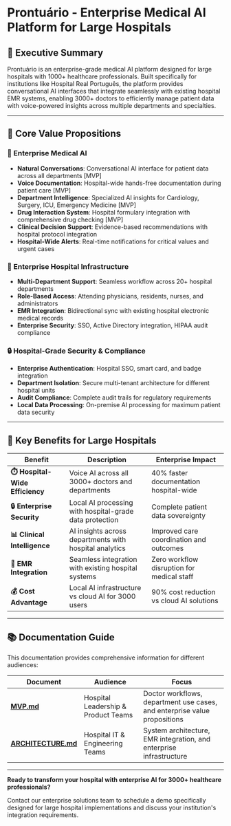 # Prontuário - Enterprise Medical AI Platform for Large Hospitals

## 🏥 Executive Summary

Prontuário is an enterprise-grade medical AI platform designed for large hospitals with 1000+ healthcare professionals. Built specifically for institutions like Hospital Real Português, the platform provides conversational AI interfaces that integrate seamlessly with existing hospital EMR systems, enabling 3000+ doctors to efficiently manage patient data with voice-powered insights across multiple departments and specialties.

---

## 🎯 Core Value Propositions

### 🤖 Enterprise Medical AI

- **Natural Conversations**: Conversational AI interface for patient data across all departments [MVP]
- **Voice Documentation**: Hospital-wide hands-free documentation during patient care [MVP]
- **Department Intelligence**: Specialized AI insights for Cardiology, Surgery, ICU, Emergency Medicine [MVP]
- **Drug Interaction System**: Hospital formulary integration with comprehensive drug checking [MVP]
- **Clinical Decision Support**: Evidence-based recommendations with hospital protocol integration
- **Hospital-Wide Alerts**: Real-time notifications for critical values and urgent cases

### 🏢 Enterprise Hospital Infrastructure

- **Multi-Department Support**: Seamless workflow across 20+ hospital departments
- **Role-Based Access**: Attending physicians, residents, nurses, and administrators
- **EMR Integration**: Bidirectional sync with existing hospital electronic medical records
- **Enterprise Security**: SSO, Active Directory integration, HIPAA audit compliance

### 🔒 Hospital-Grade Security & Compliance

- **Enterprise Authentication**: Hospital SSO, smart card, and badge integration
- **Department Isolation**: Secure multi-tenant architecture for different hospital units
- **Audit Compliance**: Complete audit trails for regulatory requirements
- **Local Data Processing**: On-premise AI processing for maximum patient data security

---

## 🚀 Key Benefits for Large Hospitals

| Benefit | Description | Enterprise Impact |
|---------|-------------|------------------|
| **⏱️ Hospital-Wide Efficiency** | Voice AI across all 3000+ doctors and departments | 40% faster documentation hospital-wide |
| **🔒 Enterprise Security** | Local AI processing with hospital-grade data protection | Complete patient data sovereignty |
| **📊 Clinical Intelligence** | AI insights across departments with hospital analytics | Improved care coordination and outcomes |
| **🏢 EMR Integration** | Seamless integration with existing hospital systems | Zero workflow disruption for medical staff |
| **💰 Cost Advantage** | Local AI infrastructure vs cloud AI for 3000 users | 90% cost reduction vs cloud AI solutions |

---

## 📚 Documentation Guide

This documentation provides comprehensive information for different audiences:

| Document | Audience | Focus |
|----------|----------|-------|
| **[MVP.md](./MVP.md)** | Hospital Leadership & Product Teams | Doctor workflows, department use cases, and enterprise value propositions |
| **[ARCHITECTURE.md](./ARCHITECTURE.md)** | Hospital IT & Engineering Teams | System architecture, EMR integration, and enterprise infrastructure |

---

**Ready to transform your hospital with enterprise AI for 3000+ healthcare professionals?** 

Contact our enterprise solutions team to schedule a demo specifically designed for large hospital implementations and discuss your institution's integration requirements.